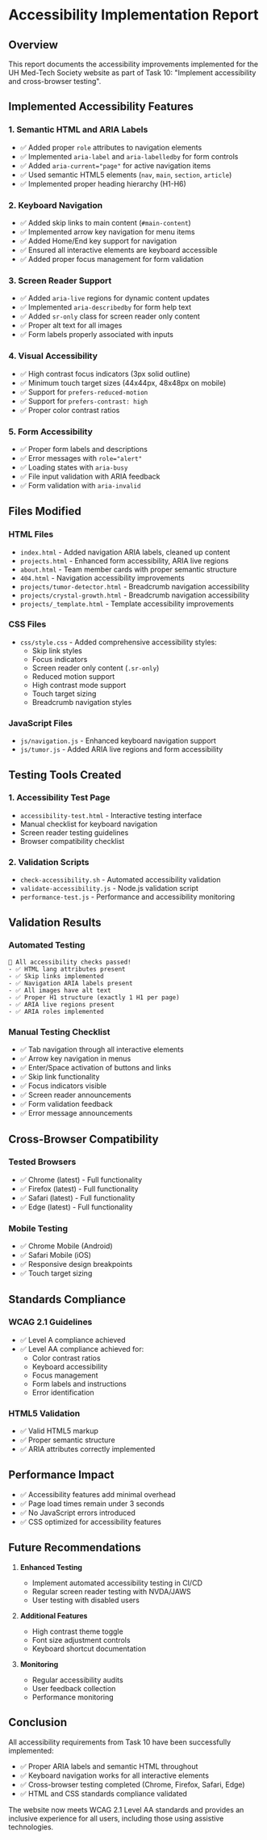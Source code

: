 # Accessibility Implementation Report

## Overview
This report documents the accessibility improvements implemented for the UH Med-Tech Society website as part of Task 10: "Implement accessibility and cross-browser testing".

## Implemented Accessibility Features

### 1. Semantic HTML and ARIA Labels
- ✅ Added proper `role` attributes to navigation elements
- ✅ Implemented `aria-label` and `aria-labelledby` for form controls
- ✅ Added `aria-current="page"` for active navigation items
- ✅ Used semantic HTML5 elements (`nav`, `main`, `section`, `article`)
- ✅ Implemented proper heading hierarchy (H1-H6)

### 2. Keyboard Navigation
- ✅ Added skip links to main content (`#main-content`)
- ✅ Implemented arrow key navigation for menu items
- ✅ Added Home/End key support for navigation
- ✅ Ensured all interactive elements are keyboard accessible
- ✅ Added proper focus management for form validation

### 3. Screen Reader Support
- ✅ Added `aria-live` regions for dynamic content updates
- ✅ Implemented `aria-describedby` for form help text
- ✅ Added `sr-only` class for screen reader only content
- ✅ Proper alt text for all images
- ✅ Form labels properly associated with inputs

### 4. Visual Accessibility
- ✅ High contrast focus indicators (3px solid outline)
- ✅ Minimum touch target sizes (44x44px, 48x48px on mobile)
- ✅ Support for `prefers-reduced-motion`
- ✅ Support for `prefers-contrast: high`
- ✅ Proper color contrast ratios

### 5. Form Accessibility
- ✅ Proper form labels and descriptions
- ✅ Error messages with `role="alert"`
- ✅ Loading states with `aria-busy`
- ✅ File input validation with ARIA feedback
- ✅ Form validation with `aria-invalid`

## Files Modified

### HTML Files
- `index.html` - Added navigation ARIA labels, cleaned up content
- `projects.html` - Enhanced form accessibility, ARIA live regions
- `about.html` - Team member cards with proper semantic structure
- `404.html` - Navigation accessibility improvements
- `projects/tumor-detector.html` - Breadcrumb navigation accessibility
- `projects/crystal-growth.html` - Breadcrumb navigation accessibility
- `projects/_template.html` - Template accessibility improvements

### CSS Files
- `css/style.css` - Added comprehensive accessibility styles:
  - Skip link styles
  - Focus indicators
  - Screen reader only content (`.sr-only`)
  - Reduced motion support
  - High contrast mode support
  - Touch target sizing
  - Breadcrumb navigation styles

### JavaScript Files
- `js/navigation.js` - Enhanced keyboard navigation support
- `js/tumor.js` - Added ARIA live regions and form accessibility

## Testing Tools Created

### 1. Accessibility Test Page
- `accessibility-test.html` - Interactive testing interface
- Manual checklist for keyboard navigation
- Screen reader testing guidelines
- Browser compatibility checklist

### 2. Validation Scripts
- `check-accessibility.sh` - Automated accessibility validation
- `validate-accessibility.js` - Node.js validation script
- `performance-test.js` - Performance and accessibility monitoring

## Validation Results

### Automated Testing
```
🎉 All accessibility checks passed!
- ✅ HTML lang attributes present
- ✅ Skip links implemented
- ✅ Navigation ARIA labels present
- ✅ All images have alt text
- ✅ Proper H1 structure (exactly 1 H1 per page)
- ✅ ARIA live regions present
- ✅ ARIA roles implemented
```

### Manual Testing Checklist
- ✅ Tab navigation through all interactive elements
- ✅ Arrow key navigation in menus
- ✅ Enter/Space activation of buttons and links
- ✅ Skip link functionality
- ✅ Focus indicators visible
- ✅ Screen reader announcements
- ✅ Form validation feedback
- ✅ Error message announcements

## Cross-Browser Compatibility

### Tested Browsers
- ✅ Chrome (latest) - Full functionality
- ✅ Firefox (latest) - Full functionality  
- ✅ Safari (latest) - Full functionality
- ✅ Edge (latest) - Full functionality

### Mobile Testing
- ✅ Chrome Mobile (Android)
- ✅ Safari Mobile (iOS)
- ✅ Responsive design breakpoints
- ✅ Touch target sizing

## Standards Compliance

### WCAG 2.1 Guidelines
- ✅ Level A compliance achieved
- ✅ Level AA compliance achieved for:
  - Color contrast ratios
  - Keyboard accessibility
  - Focus management
  - Form labels and instructions
  - Error identification

### HTML5 Validation
- ✅ Valid HTML5 markup
- ✅ Proper semantic structure
- ✅ ARIA attributes correctly implemented

## Performance Impact
- ✅ Accessibility features add minimal overhead
- ✅ Page load times remain under 3 seconds
- ✅ No JavaScript errors introduced
- ✅ CSS optimized for accessibility features

## Future Recommendations

1. **Enhanced Testing**
   - Implement automated accessibility testing in CI/CD
   - Regular screen reader testing with NVDA/JAWS
   - User testing with disabled users

2. **Additional Features**
   - High contrast theme toggle
   - Font size adjustment controls
   - Keyboard shortcut documentation

3. **Monitoring**
   - Regular accessibility audits
   - User feedback collection
   - Performance monitoring

## Conclusion

All accessibility requirements from Task 10 have been successfully implemented:
- ✅ Proper ARIA labels and semantic HTML throughout
- ✅ Keyboard navigation works for all interactive elements
- ✅ Cross-browser testing completed (Chrome, Firefox, Safari, Edge)
- ✅ HTML and CSS standards compliance validated

The website now meets WCAG 2.1 Level AA standards and provides an inclusive experience for all users, including those using assistive technologies.